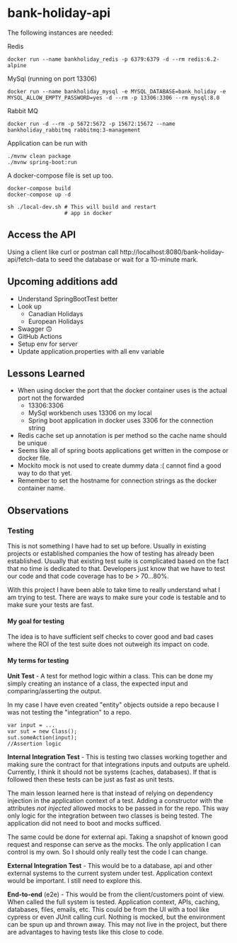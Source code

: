 # bank-holiday-api

The following instances are needed:

Redis
```
docker run --name bankholiday_redis -p 6379:6379 -d --rm redis:6.2-alpine
```
MySql (running on port 13306)
```
docker run --name bankholiday_mysql -e MYSQL_DATABASE=bank_holiday -e MYSQL_ALLOW_EMPTY_PASSWORD=yes -d --rm -p 13306:3306 --rm mysql:8.0
```
Rabbit MQ
```
docker run -d --rm -p 5672:5672 -p 15672:15672 --name bankholiday_rabbitmq rabbitmq:3-management
```
Application can be run with
```
./mvnw clean package
./mvnw spring-boot:run
```

A docker-compose file is set up too.
```
docker-compose build 
docker-compose up -d

sh ./local-dev.sh # This will build and restart
                  # app in docker
```
## Access the API

Using a client like curl or postman call http://localhost:8080/bank-holiday-api/fetch-data 
to seed the database or wait for a 10-minute mark.

## Upcoming additions add
- Understand SpringBootTest better
- Look up 
  - Canadian Holidays
  - European Holidays
- Swagger :upside_down_face:
- GitHub Actions
- Setup env for server
- Update application.properties with all env variable

## Lessons Learned
- When using docker the port that the docker container uses is the actual port not the forwarded
    - 13306:3306 
    - MySql workbench uses 13306 on my local
    - Spring boot application in docker uses 3306 for the connection string
- Redis cache set up annotation is per method so the cache name should be unique
- Seems like all of spring boots applications get written in the compose or docker file.
- Mockito mock is not used to create dummy data :( cannot find a good way to do that yet.
- Remember to set the hostname for connection strings as the docker container name.

## Observations

### Testing
This is not something I have had to set up before. Usually in existing projects 
or established companies the how of testing has already been established. Usually
that existing test suite is complicated based on the fact that no time is dedicated
to that. Developers just know that we have to test our code and that code coverage
has to be > 70...80%.

With this project I have been able to take time to really understand what I am trying
to test. There are ways to make sure your code is testable and to make sure your
tests are fast.

#### My goal for testing
The idea is to have sufficient self checks to cover good and bad cases where the ROI
of the test suite does not outweigh its impact on code.

#### My terms for testing

**Unit Test** - A test for method logic within a class. This can be done my simply
creating an instance of a class, the expected input and comparing/asserting the 
output.

In my case I have even created "entity" objects outside a repo because I was
not testing the "integration" to a repo.

```
var input = ...
var sut = new Class();
sut.someAction(input);
//Assertion logic
```

**Internal Integration Test** - This is testing two classes working together and making
sure the contract for that integrations inputs and outputs are upheld. Currently,
I think it should not be systems (caches, databases). If that is followed then 
these tests can be just as fast as unit tests.

The main lesson learned here is that instead of relying on dependency injection in the 
application context of a test. Adding a constructor with the attributes *not injected*
allowed mocks to be passed in for the repo. This way only logic for the integration
between two classes is being tested. The application did not need to boot and mocks
sufficed.

The same could be done for external api. Taking a snapshot of known good request and
response can serve as the mocks. The only application I can control is my own. So I
should only really test the code I can change.

**External Integration Test** - This would be to a database, api and other external systems
to the current system under test. Application context would be important. I still need to
explore this.

**End-to-end** (e2e) - This would be from the client/customers point of view. When called
the full system is tested. Application context, APIs, caching, databases, files, emails, etc. 
This could be from the UI with a tool like cypress or even JUnit calling curl. Nothing is 
mocked, but the environment can be spun up and thrown away. This may not live in the project,
but there are advantages to having tests like this close to code.





